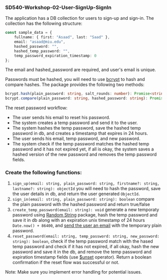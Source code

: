 ### SD540-Workshop-02-User-SignUp-SignIn

The application has a DB collection for users to sign-up and sign-in. The collection has the following structure:
```typescript
const sample_data = {
    fullname: { first: "Asaad", last: "Saad" },
    email: "asaad@miu.edu",
    hashed_password: "",
    hashed_temp_password: "",
    temp_password_expiration_timestamp: 0
};
```
The email and hashed_password are required, and user's email is unique.
  
Passwords must be hashed, you will need to use [bcrypt](https://www.npmjs.com/package/bcrypt) to hash and compare hashes. The package provides the following two methods:
```typescript
bcrypt.hash(plain_password: string, salt_rounds: number): Promise<string> // use salt_rounds = 10
bcrypt.compare(plain_password: string, hashed_password: string): Promise<boolean>
```
The reset password workflow:
* The user sends his email to reset his password.
* The system creates a temp password and send it to the user.
* The system hashes the temp password, save the hashed temp password in db, and creates a timestamp that expires in 24 hours.
* The user sends his email, temp password, and new password.
* The system check if the temp password matches the hashed temp password and it has not expired yet, if all is okay, the system saves a hashed version of the new password and removes the temp password fields.
  
### Create the following functions:
1. `sign_up(email: string, plain_password: string, firstname?: string, lastname?: string): objectId` you will need to hash the password, save the user details in db, and return the user generated `ObjectId`.
2. `sign_in(email: string, plain_password: string): boolean` compare the plain password with the hashed password and return true/false
3. `create_temp_password(email: string): void` generate a new temporaty password using [Random String](https://www.npmjs.com/package/randomstring) package, hash the temp password and save it in db along with an expiration unix timestamp of 24 hours `Date.now() + 86400`, and [send the user an email](https://www.npmjs.com/package/@sendgrid/mail) with the temporary plain password.
4. `reset_password(email: string, temp_password: string, new_password: string): boolean`, check if the temp password match with the hased temp password and check if it has not expired, if all okay, hash the new password and save it in the db, and remove the temp password and expiration timestamp fields (use [$unset](https://www.mongodb.com/docs/manual/reference/operator/update/unset/) operator). Return a boolean confirmation if the reset flow was successful or not.
  
Note: Make sure you implement error handling for potential issues.

